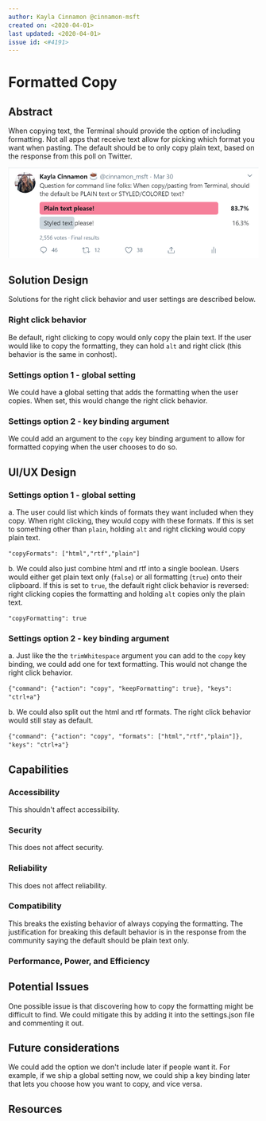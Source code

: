 ```yaml
---
author: Kayla Cinnamon @cinnamon-msft
created on: <2020-04-01>
last updated: <2020-04-01>
issue id: <#4191>
---
```


# Formatted Copy

## Abstract

When copying text, the Terminal should provide the option of including formatting. Not all apps that receive text allow for picking which format you want when pasting. The default should be to only copy plain text, based on the response from this poll on Twitter.

![Twitter poll](twitter-poll.png)

## Solution Design

Solutions for the right click behavior and user settings are described below.

### Right click behavior

Be default, right clicking to copy would only copy the plain text. If the user would like to copy the formatting, they can hold `alt` and right click (this behavior is the same in conhost).

### Settings option 1 - global setting

We could have a global setting that adds the formatting when the user copies. When set, this would change the right click behavior.

### Settings option 2 - key binding argument

We could add an argument to the `copy` key binding argument to allow for formatted copying when the user chooses to do so.

## UI/UX Design

### Settings option 1 - global setting

a. The user could list which kinds of formats they want included when they copy. When right clicking, they would copy with these formats. If this is set to something other than `plain`, holding `alt` and right clicking would copy plain text.

`"copyFormats": ["html","rtf","plain"]`

b. We could also just combine html and rtf into a single boolean. Users would either get plain text only (`false`) or all formatting (`true`) onto their clipboard. If this is set to `true`, the default right click behavior is reversed: right clicking copies the formatting and holding `alt` copies only the plain text.

`"copyFormatting": true`

### Settings option 2 - key binding argument

a. Just like the the `trimWhitespace` argument you can add to the `copy` key binding, we could add one for text formatting. This would not change the right click behavior.

`{"command": {"action": "copy", "keepFormatting": true}, "keys": "ctrl+a"}`

b. We could also split out the html and rtf formats. The right click behavior would still stay as default.

`{"command": {"action": "copy", "formats": ["html","rtf","plain"]}, "keys": "ctrl+a"}`

## Capabilities

### Accessibility

This shouldn't affect accessibility.

### Security

This does not affect security.

### Reliability

This does not affect reliability.

### Compatibility

This breaks the existing behavior of always copying the formatting. The justification for breaking this default behavior is in the response from the community saying the default should be plain text only.

### Performance, Power, and Efficiency

## Potential Issues

One possible issue is that discovering how to copy the formatting might be difficult to find. We could mitigate this by adding it into the settings.json file and commenting it out.

## Future considerations

We could add the option we don't include later if people want it. For example, if we ship a global setting now, we could ship a key binding later that lets you choose how you want to copy, and vice versa.

## Resources
